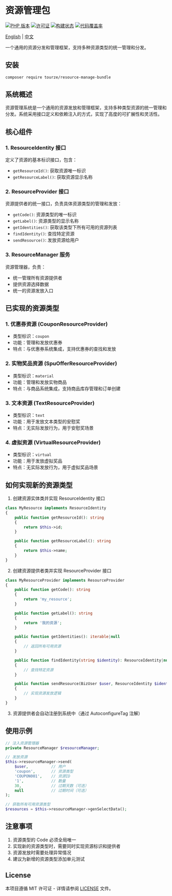 # 资源管理包

[![PHP 版本](https://img.shields.io/badge/php-%5E8.1-blue.svg)](https://www.php.net/)
[![许可证](https://img.shields.io/badge/license-MIT-green.svg)](LICENSE)
[![构建状态](https://img.shields.io/badge/build-passing-brightgreen.svg)](#)
[![代码覆盖率](https://img.shields.io/badge/coverage-100%25-brightgreen.svg)](#)

[English](README.md) | [中文](README.zh-CN.md)

一个通用的资源分发和管理框架，支持多种资源类型的统一管理和分发。

## 安装

```bash
composer require tourze/resource-manage-bundle
```

## 系统概述

资源管理系统是一个通用的资源发放和管理框架，支持多种类型资源的统一管理和分发。系统采用接口定义和依赖注入的方式，实现了高度的可扩展性和灵活性。

## 核心组件

### 1. ResourceIdentity 接口

定义了资源的基本标识接口，包含：

- `getResourceId()`: 获取资源唯一标识
- `getResourceLabel()`: 获取资源显示名称

### 2. ResourceProvider 接口

资源提供者的统一接口，负责具体资源类型的管理和发放：

- `getCode()`: 资源类型的唯一标识
- `getLabel()`: 资源类型的显示名称
- `getIdentities()`: 获取该类型下所有可用的资源列表
- `findIdentity()`: 查找特定资源
- `sendResource()`: 发放资源给用户

### 3. ResourceManager 服务

资源管理器，负责：

- 统一管理所有资源提供者
- 提供资源选择数据
- 统一的资源发放入口

## 已实现的资源类型

### 1. 优惠券资源 (CouponResourceProvider)

- 类型标识：`coupon`
- 功能：管理和发放优惠券
- 特点：与优惠券系统集成，支持优惠券的查找和发放

### 2. 实物奖品资源 (SpuOfferResourceProvider)

- 类型标识：`material`
- 功能：管理和发放实物商品
- 特点：与商品系统集成，支持商品库存管理和订单创建

### 3. 文本资源 (TextResourceProvider)

- 类型标识：`text`
- 功能：用于发放文本类型的安慰奖
- 特点：无实际发放行为，用于安慰奖场景

### 4. 虚拟资源 (VirtualResourceProvider)

- 类型标识：`virtual`
- 功能：用于发放虚拟奖品
- 特点：无实际发放行为，用于虚拟奖品场景

## 如何实现新的资源类型

1. 创建资源实体类并实现 ResourceIdentity 接口

```php
class MyResource implements ResourceIdentity
{
    public function getResourceId(): string
    {
        return $this->id;
    }

    public function getResourceLabel(): string
    {
        return $this->name;
    }
}
```

2. 创建资源提供者类并实现 ResourceProvider 接口

```php
class MyResourceProvider implements ResourceProvider
{
    public function getCode(): string
    {
        return 'my_resource';
    }

    public function getLabel(): string
    {
        return '我的资源';
    }

    public function getIdentities(): iterable|null
    {
        // 返回所有可用资源
    }

    public function findIdentity(string $identity): ResourceIdentity|null
    {
        // 查找特定资源
    }

    public function sendResource(BizUser $user, ResourceIdentity $identity, string $amount, ?int $expireDay = null, ?\DateTimeInterface $expireTime = null): void
    {
        // 实现资源发放逻辑
    }
}
```

3. 资源提供者会自动注册到系统中（通过 AutoconfigureTag 注解）

## 使用示例

```php
// 注入资源管理器
private ResourceManager $resourceManager;

// 发放资源
$this->resourceManager->send(
    $user,          // 用户
    'coupon',       // 资源类型
    'COUPON001',    // 资源ID
    '1',            // 数量
    30,             // 过期天数（可选）
    null            // 过期时间（可选）
);

// 获取所有可用资源类型
$resources = $this->resourceManager->genSelectData();
```

## 注意事项

1. 资源类型的 Code 必须全局唯一
2. 实现新的资源类型时，需要同时实现资源标识和提供者
3. 资源发放时需要处理异常情况
4. 建议为新增的资源类型添加单元测试

## License

本项目遵循 MIT 许可证 - 详情请参阅 [LICENSE](LICENSE) 文件。
